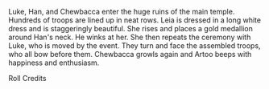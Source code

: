Luke, Han, and Chewbacca enter the huge ruins of the main
temple. Hundreds of troops are lined up in neat rows. Leia is
dressed in a long white dress and is staggeringly beautiful.
She rises and places a gold medallion around Han's neck. He
winks at her. She then repeats the ceremony with Luke, who
is moved by the event. They turn and face the assembled
troops, who all bow before them. Chewbacca growls again and
Artoo beeps with happiness and enthusiasm.

Roll Credits
